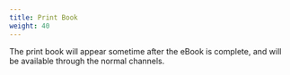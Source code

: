 ```yaml
---
title: Print Book
weight: 40
---
```


The print book will appear sometime after the eBook is complete, and
will be available through the normal channels.

